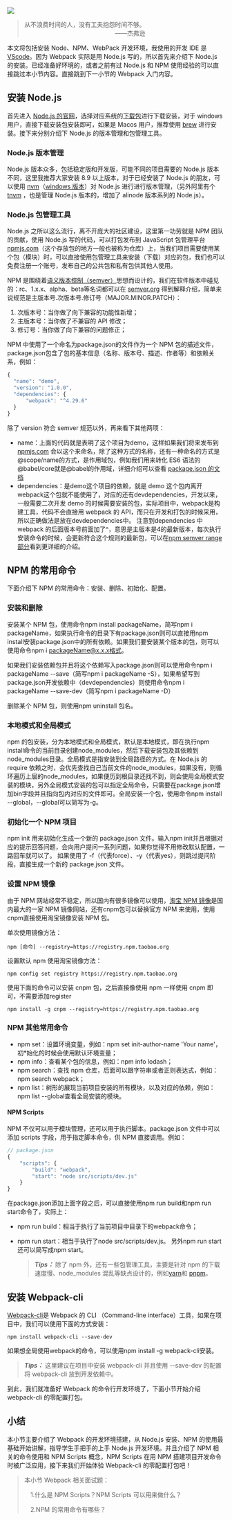 ![](https://img2.mukewang.com/5cd962eb000160d406400359.jpg)

> 从不浪费时间的人，没有工夫抱怨时间不够。
> &emsp;&emsp;&emsp;&emsp;&emsp;&emsp;&emsp;&emsp;&emsp;&emsp;&emsp;&emsp;&emsp;&emsp;&emsp;——杰弗逊

本文将包括安装 Node、NPM、WebPack 开发环境，我使用的开发 IDE 是 [VScode](https://code.visualstudio.com/)。因为 Webpack 实际是用 Node.js 写的，所以首先来介绍下 Node.js 的安装。已经准备好环境的，或者之前有过 Node.js 和 NPM 使用经验的可以直接跳过本小节内容。直接跳到下一小节的 Webpack 入门内容。

## 安装 Node.js
首先进入 [Node.js 的官网](https://nodejs.org/zh-cn/)，选择对应系统的[下载包](https://nodejs.org/zh-cn/download/)进行下载安装，对于 windows 用户，直接下载安装包安装即可，如果是 Macos 用户，推荐使用 [brew](https://brew.sh/index_zh-cn) 进行安装。接下来分别介绍下 Node.js 的版本管理和包管理工具。

### Node.js 版本管理
Node.js 版本众多，包括稳定版和开发版，可能不同的项目需要的 Node.js 版本不同，这里我推荐大家安装 8.9 以上版本，对于已经安装了 Node.js 的朋友，可以使用 [nvm](https://github.com/creationix/nvm)（[windows 版本](https://github.com/coreybutler/nvm-windows)）对 Node.js 进行进行版本管理，（另外阿里有个 [tnvm](https://github.com/aliyun-node/tnvm) ，也是管理 Node.js 版本的，增加了 alinode 版本系列的 Node.js）。

### Node.js 包管理工具
Node.js 之所以这么流行，离不开庞大的社区建设，这里第一功劳就是 NPM 团队的贡献，使用 Node.js 写的代码，可以打包发布到 JavaScript 包管理平台 [npmjs.com](https://www.npmjs.com/)（这个存放包的地方一般也被称为仓库）上，当我们项目需要使用某个包（模块）时，可以直接使用包管理工具来安装（下载）对应的包，我们也可以免费注册一个账号，发布自己的公共包和私有包供其他人使用。

NPM 是围绕着[语义版本控制（semver）](https://semver.org/lang/zh-CN/)思想而设计的，我们在软件版本中碰见的：rc、1.x.x、alpha、beta等名词都可以在 [semver.org](http://semver.org/) 得到解释介绍，简单来说规范是主版本号.次版本号.修订号（MAJOR.MINOR.PATCH）：

  1. 次版本号：当你做了向下兼容的功能性新增；
  2. 主版本号：当你做了不兼容的 API 修改；
  3. 修订号：当你做了向下兼容的问题修正；

NPM 中使用了一个命名为package.json的文件作为一个 NPM 包的描述文件，package.json包含了包的基本信息（名称、版本号、描述、作者等）和依赖关系，例如：

```javascript
{
  "name": "demo",
  "version": "1.0.0",
  "dependencies": {
      "webpack": "^4.29.6"
  }
}
```

除了 version 符合 semver 规范以外，再来看下其他两项：

* name：上面的代码就是表明了这个项目为demo，这样如果我们将来发布到 [npmjs.com](https://www.npmjs.com/) 会以这个来命名，除了这种方式的名称，还有一种命名的方式是@scope/name的方式，是作用域包，例如我们用来转化 ES6 语法的@babel/core就是@babel的作用域，详细介绍可以查看 [package.json 的文档](https://www.npmjs.cn/misc/scope/)
* dependencies：是demo这个项目的依赖，就是 demo 这个包内离开webpack这个包就不能使用了，对应的还有devdependencies，开发以来，一般需要二次开发 demo 的时候需要安装的包，实际项目中，webpack是构建工具，代码不会直接用 webpack 的 API，而只在开发和打包的时候采用，所以正确做法是放在devdependencies中。
注意到dependencies 中webpack 的后面版本号前面加了^，意思是主版本是4的最新版本，每次执行安装命令的时候，会更新符合这个规则的最新包，可以在[npm semver range 部分](https://www.npmjs.cn/misc/semver/#ranges)看到更详细的介绍。

## NPM 的常用命令

下面介绍下 NPM 的常用命令：安装、删除、初始化、配置。

### 安装和删除

安装某个 NPM 包，使用命令npm install packageName，简写npm i packageName，如果执行命令的目录下有package.json则可以直接用npm install安装package.json中的所有依赖。如果我们要安装某个版本的包，则可以使用命令npm i packageName@x.x.x格式。

如果我们安装依赖包并且将这个依赖写入package.json则可以使用命令npm i packageName --save（简写npm i packageName -S），如果希望写到package.json开发依赖中（devdependencies）则使用命令npm i packageName --save-dev（简写npm i packageName -D）

删除某个 NPM 包，则使用npm uninstall 包名。

### 本地模式和全局模式

npm 的包安装，分为本地模式和全局模式，默认是本地模式，即在执行npm install命令的当前目录创建node_modules，然后下载安装包及其依赖到node_modules目录。全局模式是指安装到全局路径的方式。在 Node.js 的 require 依赖之时，会优先查找自己当前文件的node_modules，如果没有，则循环遍历上层的node_modules，如果便历到根目录还找不到，则会使用全局模式安装的模块，另外全局模式安装的包可以指定全局命令，只需要在package.json增加bin字段并且指向包内对应的文件即可。全局安装一个包，使用命令npm install --global，--global可以简写为-g。

### 初始化一个 NPM 项目

npm init 用来初始化生成一个新的 package.json 文件。输入npm init并且根据对应的提示回答问题，会向用户提问一系列问题，如果你觉得不用修改默认配置，一路回车就可以了。
如果使用了 -f（代表force）、-y（代表yes），则跳过提问阶段，直接生成一个新的 package.json 文件。

### 设置 NPM 镜像

由于 NPM 网站经常不稳定，所以国内有很多镜像可以使用，[淘宝 NPM 镜像](https://npm.taobao.org/)是国内最大的一家 NPM 镜像网站，还有cnpm包可以替换官方 NPM 来使用，使用cnpm直接使用淘宝镜像安装 NPM 包。

单次使用镜像方法：
```shell
npm [命令] --registry=https://registry.npm.taobao.org
```

设置默认 npm 使用淘宝镜像方法：

```shell
npm config set registry https://registry.npm.taobao.org
```

使用下面的命令可以安装 cnpm 包，之后直接像使用 npm 一样使用 cnpm 即可，不需要添加register

```
npm install -g cnpm --registry=https://registry.npm.taobao.org
```
### NPM 其他常用命令
* npm set：设置环境变量，例如：npm set init-author-name 'Your name'，初*始化的时候会使用默认环境变量；
* npm info：查看某个包的信息，例如：npm info lodash；
* npm search：查找 npm 仓库，后面可以跟字符串或者正则表达式，例如：npm search webpack；
* npm list：树形的展现当前项目安装的所有模块，以及对应的依赖，例如：npm list --global查看全局安装的模块。
#### NPM Scripts
NPM 不仅可以用于模块管理，还可以用于执行脚本。package.json 文件中可以添加 scripts 字段，用于指定脚本命令，供 NPM 直接调用。例如：

```javascript
// package.json
{
    "scripts": {
        "build": "webpack",
        "start": "node src/scripts/dev.js"
    }
}
```
在package.json添加上面字段之后，可以直接使用npm run build和npm run start命令了，实际上：

* npm run build：相当于执行了当前项目中目录下的webpack命令；
* npm run start：相当于执行了node src/scripts/dev.js。
另外npm run start还可以简写成npm start。

  > ***Tips：*** 除了 npm 外，还有一些包管理工具，主要是针对 npm 的下载速度慢、node_modules 混乱等缺点设计的，例如[yarn](https://yarnpkg.com/)和 [pnpm](https://pnpm.js.org/)。

## 安装 Webpack-cli
[Webpack-cli](https://github.com/webpack/webpack-cli)是 Webpack 的 CLI （Command-line interface）工具，如果在项目中，我们可以使用下面的方式安装：

```
npm install webpack-cli --save-dev
```

如果想全局使用webpack的命令，可以使用npm install -g webpack-cli安装。

  > ***Tips：*** 这里建议在项目中安装 webpack-cli 并且使用 --save-dev 的配置将 webpack-cli 放到开发依赖中。

到此，我们就准备好 Webpack 的命令行开发环境了，下面小节开始介绍 webpack-cli 的零配置打包。

## 小结
本小节主要介绍了 Webpack 的开发环境搭建，从 Node.js 安装、NPM 的使用最基础开始讲解，指导学生手把手的上手 Node.js 开发环境。并且介绍了 NPM 相关的命令使用和 NPM Scripts 概念，NPM Scripts 在用 NPM 搭建项目开发命令时被广泛应用，接下来我们开始体验 Webpack-cli 的零配置打包吧！

> 本小节 Webpack 相关面试题：
> 
> &emsp;1.什么是 NPM Scripts？NPM Scripts 可以用来做什么？
> 
> &emsp;2.NPM 的常用命令有哪些？